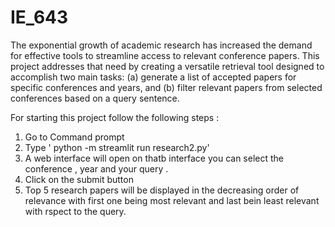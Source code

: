 # IE_643

 The exponential growth of academic research has increased the demand for effective tools to streamline
 access to relevant conference papers. This project addresses that need by creating a versatile retrieval
 tool designed to accomplish two main tasks: (a) generate a list of accepted papers for specific conferences
 and years, and (b) filter relevant papers from selected conferences based on a query sentence. 



 For starting this project follow the following steps :
 1. Go to Command prompt
 2. Type ' python -m streamlit run research2.py'
 3. A web interface will open on thatb interface you can select the conference , year and your query .
 4. Click on the submit button
 5. Top 5 research papers will be displayed in the decreasing order of relevance with first one being most relevant and last bein least relevant with rspect to the query.
